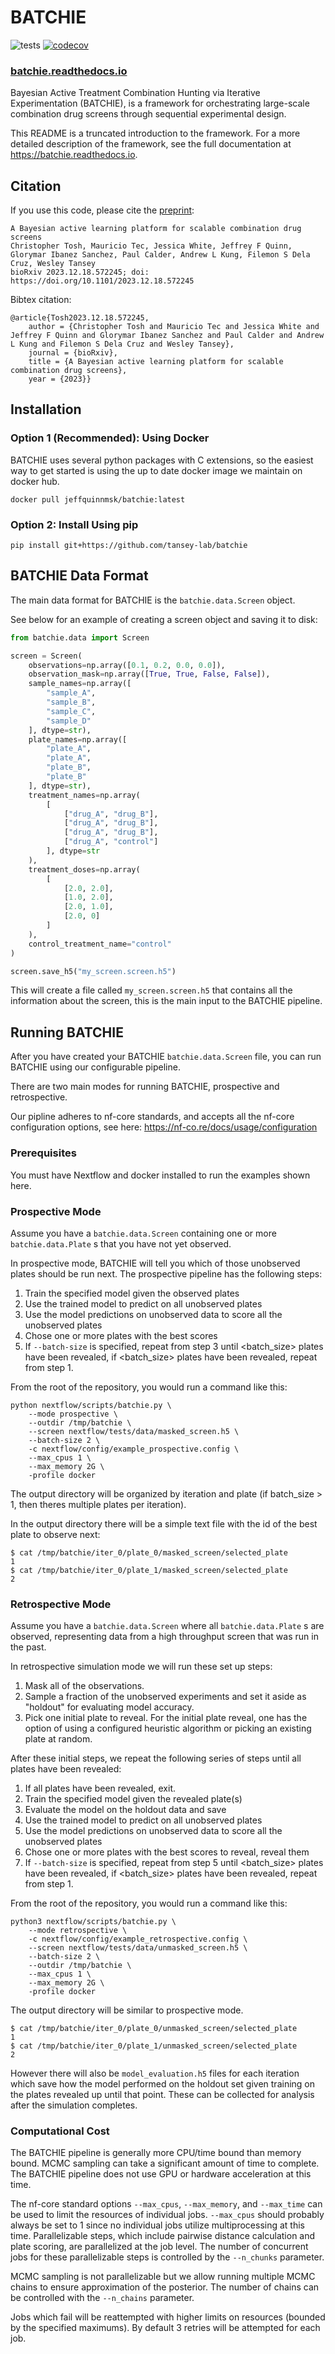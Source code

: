 # BATCHIE

![tests](https://github.com/tansey-lab/batchie/actions/workflows/python-unittest.yml/badge.svg)
[![codecov](https://codecov.io/gh/tansey-lab/batchie/graph/badge.svg?token=UPG3BP7U7G)](https://codecov.io/gh/tansey-lab/batchie)

### [batchie.readthedocs.io](https://batchie.readthedocs.io/en/latest/)

Bayesian Active Treatment Combination Hunting via Iterative Experimentation (BATCHIE),
is a framework for orchestrating large-scale combination drug screens through sequential experimental design.

This README is a truncated introduction to the framework. For a more detailed description of the framework,
see the full documentation at https://batchie.readthedocs.io.

## Citation

If you use this code, please cite the [preprint](https://www.biorxiv.org/content/10.1101/2023.12.18.572245v2):

```
A Bayesian active learning platform for scalable combination drug screens
Christopher Tosh, Mauricio Tec, Jessica White, Jeffrey F Quinn, Glorymar Ibanez Sanchez, Paul Calder, Andrew L Kung, Filemon S Dela Cruz, Wesley Tansey
bioRxiv 2023.12.18.572245; doi: https://doi.org/10.1101/2023.12.18.572245
```

Bibtex citation:
```
@article{Tosh2023.12.18.572245,
	author = {Christopher Tosh and Mauricio Tec and Jessica White and Jeffrey F Quinn and Glorymar Ibanez Sanchez and Paul Calder and Andrew L Kung and Filemon S Dela Cruz and Wesley Tansey},
	journal = {bioRxiv},
	title = {A Bayesian active learning platform for scalable combination drug screens},
	year = {2023}}
```

## Installation

### Option 1 (Recommended): Using Docker

BATCHIE uses several python packages with C extensions, so the easiest way to get
started is using the up to date docker image we maintain on docker hub.

```
docker pull jeffquinnmsk/batchie:latest
```

### Option 2: Install Using pip

```
pip install git+https://github.com/tansey-lab/batchie
```

## BATCHIE Data Format

The main data format for BATCHIE is the `batchie.data.Screen` object.

See below for an example of creating a screen object and saving it to disk:

```python
from batchie.data import Screen

screen = Screen(
    observations=np.array([0.1, 0.2, 0.0, 0.0]),
    observation_mask=np.array([True, True, False, False]),
    sample_names=np.array([
        "sample_A",
        "sample_B",
        "sample_C",
        "sample_D"
    ], dtype=str),
    plate_names=np.array([
        "plate_A",
        "plate_A",
        "plate_B",
        "plate_B"
    ], dtype=str),
    treatment_names=np.array(
        [
            ["drug_A", "drug_B"],
            ["drug_A", "drug_B"],
            ["drug_A", "drug_B"],
            ["drug_A", "control"]
        ], dtype=str
    ),
    treatment_doses=np.array(
        [
            [2.0, 2.0],
            [1.0, 2.0],
            [2.0, 1.0],
            [2.0, 0]
        ]
    ),
    control_treatment_name="control"
)

screen.save_h5("my_screen.screen.h5")
```

This will create a file called `my_screen.screen.h5` that contains all the information about the screen, this
is the main input to the BATCHIE pipeline.

## Running BATCHIE

After you have created your BATCHIE `batchie.data.Screen` file,
you can run BATCHIE using our configurable pipeline.

There are two main modes for running BATCHIE, prospective and retrospective.

Our pipline adheres to nf-core standards, and accepts all the
nf-core configuration options, see here: https://nf-co.re/docs/usage/configuration

### Prerequisites

You must have Nextflow and docker installed to run the examples shown here.

### Prospective Mode

Assume you have a `batchie.data.Screen` containing one or more
`batchie.data.Plate` s that you have not yet observed.

In prospective mode, BATCHIE will tell you which of those
unobserved plates should be run next. The prospective pipeline has the following steps:

1. Train the specified model given the observed plates
2. Use the trained model to predict on all unobserved plates
3. Use the model predictions on unobserved data to score all the unobserved plates
4. Chose one or more plates with the best scores
5. If ``--batch-size`` is specified, repeat from step 3 until <batch_size> plates have been revealed, if <batch_size> plates have been revealed, repeat from step 1.


From the root of the repository, you would run a command like this:

```
python nextflow/scripts/batchie.py \
    --mode prospective \
    --outdir /tmp/batchie \
    --screen nextflow/tests/data/masked_screen.h5 \
    --batch-size 2 \
    -c nextflow/config/example_prospective.config \
    --max_cpus 1 \
    --max_memory 2G \
    -profile docker
```

The output directory will be organized by iteration and plate (if batch_size > 1, then theres multiple plates per iteration).

In the output directory there will be a simple text file with the id of the best plate to observe next:

```
$ cat /tmp/batchie/iter_0/plate_0/masked_screen/selected_plate
1
$ cat /tmp/batchie/iter_0/plate_1/masked_screen/selected_plate
2
```

### Retrospective Mode

Assume you have a `batchie.data.Screen` where
all `batchie.data.Plate` s are observed, representing data from a high throughput screen
that was run in the past.

In retrospective simulation mode we will run these set up steps:

1. Mask all of the observations.
2. Sample a fraction of the unobserved experiments and set it aside as "holdout" for evaluating model accuracy.
3. Pick one initial plate to reveal. For the initial plate reveal, one has the option of using a configured heuristic algorithm or picking an existing plate at random.

After these initial steps, we repeat the following series of steps until all plates have been revealed:

1. If all plates have been revealed, exit.
2. Train the specified model given the revealed plate(s)
3. Evaluate the model on the holdout data and save
4. Use the trained model to predict on all unobserved plates
5. Use the model predictions on unobserved data to score all the unobserved plates
6. Chose one or more plates with the best scores to reveal, reveal them
7. If ``--batch-size`` is specified, repeat from step 5 until <batch_size> plates have been revealed, if <batch_size> plates have been revealed, repeat from step 1.


From the root of the repository, you would run a command like this:


```
python3 nextflow/scripts/batchie.py \
    --mode retrospective \
    -c nextflow/config/example_retrospective.config \
    --screen nextflow/tests/data/unmasked_screen.h5 \
    --batch-size 2 \
    --outdir /tmp/batchie \
    --max_cpus 1 \
    --max_memory 2G \
    -profile docker
```
The output directory will be similar to prospective mode.


```
$ cat /tmp/batchie/iter_0/plate_0/unmasked_screen/selected_plate
1
$ cat /tmp/batchie/iter_0/plate_1/unmasked_screen/selected_plate
2
```

However there will also be ``model_evaluation.h5`` files for each iteration which save how
the model performed on the holdout set given training on the plates revealed up until that point.
These can be collected for analysis after the simulation completes.

### Computational Cost

The BATCHIE pipeline is generally more CPU/time bound than memory bound. MCMC sampling can take a significant amount
of time to complete. The BATCHIE pipeline does not use GPU or hardware acceleration at this time.

The nf-core standard options ``--max_cpus``, ``--max_memory``, and ``--max_time`` can be used to limit the resources of
individual jobs. ``--max_cpus`` should probably always be set to 1 since no individual jobs utilize multiprocessing
at this time. Parallelizable steps, which include pairwise distance calculation and plate scoring,
are parallelized at the job level. The number of concurrent jobs for these parallelizable steps is controlled by the ``--n_chunks`` parameter.

MCMC sampling is not parallelizable but we allow running multiple MCMC chains to
ensure approximation of the posterior. The number of chains can be controlled with the ``--n_chains`` parameter.

Jobs which fail will be reattempted with higher limits on resources (bounded by the specified maximums). By default 3
retries will be attempted for each job.
